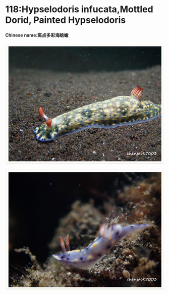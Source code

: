 # 118:Hypselodoris infucata,Mottled Dorid, Painted Hypselodoris

#### Chinese name:斑点多彩海蛞蝓

![](../../.gitbook/assets/hypselodoris-infucata2.jpg)

![juvenile](../../.gitbook/assets/hypselodoris-infucata.jpg)

